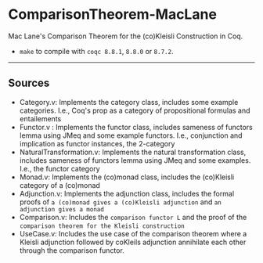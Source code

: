 # ComparisonTheorem-MacLane

Mac Lane's Comparison Theorem for the (co)Kleisli Construction in Coq.

- `make` to compile with `coqc 8.8.1`, `8.8.0` or `8.7.2`.
-------------
## Sources   
* Category.v: Implements the category class, includes some example categories. I.e., Coq's prop as a category of propositional formulas and entailements
* Functor.v : Implements the functor class, includes sameness of functors lemma using JMeq and some example functors. I.e., conjunction and implication as functor instances, the 2-category
* NaturalTransformation.v: Implements the natural transformation class, includes sameness of functors lemma using JMeq and some examples. I.e., the functor category
* Monad.v: Implements the (co)monad class, includes the (co)Kleisli category of a (co)monad
* Adjunction.v: Implements the adjunction class, includes the formal proofs of `a (co)monad gives a (co)Kleisli adjunction` and `an adjunction gives a monad`
* Comparison.v: Includes the `comparison functor L` and the proof of the `comparison theorem for the Kleisli construction`
* UseCase.v: Includes the use case of the comparison theorem where a Kleisli adjunction followed by coKleils adjunction annihilate each other through the comparison functor.
